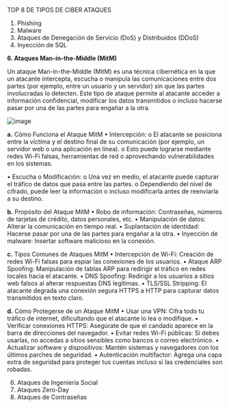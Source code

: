TOP 8 DE TIPOS DE CIBER ATAQUES
1.	Phishing
2.	Malware
3.	Ataques de Denegación de Servicio (DoS) y Distribuidos (DDoS)
4.	Inyección de SQL
   
**6.	Ataques Man-in-the-Middle (MitM)**

   Un ataque Man-in-the-Middle (MitM) es una técnica cibernética en la que un atacante intercepta, escucha o manipula las comunicaciones entre dos partes (por ejemplo, entre un usuario y un servidor) sin que las partes involucradas lo detecten. Este tipo de ataque permite al atacante acceder a información confidencial, modificar los datos transmitidos o incluso hacerse pasar por una de las partes para engañar a la otra.
   
![image](https://github.com/user-attachments/assets/32b8e7c2-33f2-4e88-889b-2784f349a974)

 

**a.**	Cómo Funciona el Ataque MitM
•	Intercepción:
o	El atacante se posiciona entre la víctima y el destino final de su comunicación (por ejemplo, un servidor web o una aplicación en línea).
o	Esto puede lograrse mediante redes Wi-Fi falsas, herramientas de red o aprovechando vulnerabilidades en los sistemas.

•	Escucha o Modificación:
o	Una vez en medio, el atacante puede capturar el tráfico de datos que pasa entre las partes.
o	Dependiendo del nivel de cifrado, puede leer la información o incluso modificarla antes de reenviarla a su destino.

**b.**	Propósito del Ataque MitM
•	Robo de información: Contraseñas, números de tarjetas de crédito, datos personales, etc.
•	Manipulación de datos: Alterar la comunicación en tiempo real.
•	Suplantación de identidad: Hacerse pasar por una de las partes para engañar a la otra.
•	Inyección de malware: Insertar software malicioso en la conexión.

**c.**	Tipos Comunes de Ataques MitM
•	Intercepción de Wi-Fi: Creación de redes Wi-Fi falsas para espiar las conexiones de los usuarios.
•	Ataque ARP Spoofing: Manipulación de tablas ARP para redirigir el tráfico en redes locales hacia el atacante.
•	DNS Spoofing: Redirigir a los usuarios a sitios web falsos al alterar respuestas DNS legítimas.
•	TLS/SSL Stripping: El atacante degrada una conexión segura HTTPS a HTTP para capturar datos transmitidos en texto claro.

**d.**	Cómo Protegerse de un Ataque MitM
•	Usar una VPN: Cifra todo tu tráfico de internet, dificultando que el atacante lo lea o modifique.
•	Verificar conexiones HTTPS: Asegúrate de que el candado aparece en la barra de direcciones del navegador.
•	Evitar redes Wi-Fi públicas: Si debes usarlas, no accedas a sitios sensibles como bancos o correo electrónico.
•	Actualizar software y dispositivos: Mantén sistemas y navegadores con los últimos parches de seguridad.
•	Autenticación multifactor: Agrega una capa extra de seguridad para proteger tus cuentas incluso si las credenciales son robadas.

6.	Ataques de Ingeniería Social
7.	Ataques Zero-Day
8.	Ataques de Contraseñas
